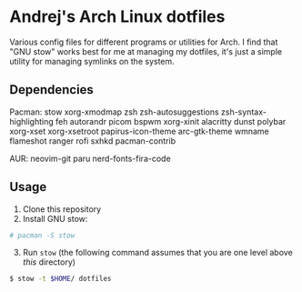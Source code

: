# Andrej's Arch Linux dotfiles
Various config files for different programs or utilities for Arch. I find that "GNU stow" works best for me at managing my dotfiles, it's just a simple utility for managing symlinks on the system.

## Dependencies

Pacman:
stow
xorg-xmodmap
zsh
zsh-autosuggestions
zsh-syntax-highlighting
feh
autorandr
picom
bspwm
xorg-xinit
alacritty
dunst
polybar
xorg-xset
xorg-xsetroot
papirus-icon-theme
arc-gtk-theme
wmname
flameshot
ranger
rofi
sxhkd
pacman-contrib

AUR:
neovim-git
paru
nerd-fonts-fira-code

## Usage
1. Clone this repository
2. Install GNU stow:
```sh
# pacman -S stow
```
3. Run ```stow``` (the following command assumes that you are one level above *this* directory)
```sh
$ stow -t $HOME/ dotfiles
```
